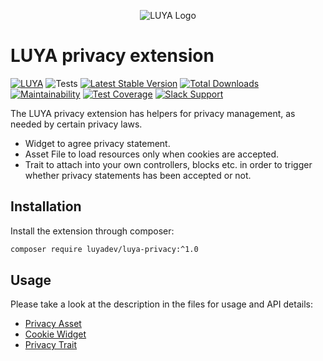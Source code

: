 <p align="center">
  <img src="https://raw.githubusercontent.com/luyadev/luya/master/docs/logo/luya-logo-0.2x.png" alt="LUYA Logo"/>
</p>

# LUYA privacy extension

[![LUYA](https://img.shields.io/badge/Powered%20by-LUYA-brightgreen.svg)](https://luya.io)
![Tests](https://github.com/luyadev/luya-privacy/workflows/Tests/badge.svg)
[![Latest Stable Version](https://poser.pugx.org/luyadev/luya-privacy/v/stable)](https://packagist.org/packages/luyadev/luya-privacy)
[![Total Downloads](https://poser.pugx.org/luyadev/luya-privacy/downloads)](https://packagist.org/packages/luyadev/luya-privacy)
[![Maintainability](https://api.codeclimate.com/v1/badges/f4ab0de608b22961899d/maintainability)](https://codeclimate.com/github/luyadev/luya-privacy/maintainability)
[![Test Coverage](https://api.codeclimate.com/v1/badges/f4ab0de608b22961899d/test_coverage)](https://codeclimate.com/github/luyadev/luya-privacy/test_coverage)
[![Slack Support](https://img.shields.io/badge/Slack-luyadev-yellowgreen.svg)](https://slack.luya.io/)

The LUYA privacy extension has helpers for privacy management, as needed by certain privacy laws.

+ Widget to agree privacy statement.
+ Asset File to load resources only when cookies are accepted.
+ Trait to attach into your own controllers, blocks etc. in order to trigger whether privacy statements has been accepted or not.

## Installation

Install the extension through composer:

```sh
composer require luyadev/luya-privacy:^1.0
```

## Usage

Please take a look at the description in the files for usage and API details:

+ [Privacy Asset](https://github.com/luyadev/luya-privacy/blob/master/src/PrivacyAsset.php)
+ [Cookie Widget](https://github.com/luyadev/luya-privacy/blob/master/src/widgets/PrivacyWidget.php)
+ [Privacy Trait](https://github.com/luyadev/luya-privacy/blob/master/src/traits/PrivacyTrait.php)
